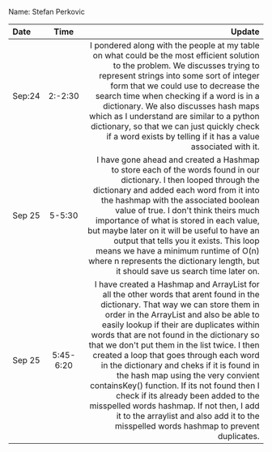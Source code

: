 Name: Stefan Perkovic

| Date   |   Time    |                                                                                                                                                                                                                                                                                                                                                                                                                                                                                                                                                                                                                                                                               Update |
|:-------|:---------:|-------------------------------------------------------------------------------------------------------------------------------------------------------------------------------------------------------------------------------------------------------------------------------------------------------------------------------------------------------------------------------------------------------------------------------------------------------------------------------------------------------------------------------------------------------------------------------------------------------------------------------------------------------------------------------------:|
| Sep:24 |  2:-2:30  |                                                                                                                                                                                                                I pondered along with the people at my table on what could be the most efficient solution to the problem. We discusses trying to represent strings into some sort of integer form that we could use to decrease the search time when checking if a word is in a dictionary. We also discusses hash maps which as I understand are similar to a python dictionary, so that we can just quickly check if a word exists by telling if it has a value associated with it. |
| Sep 25 |  5-5:30   |                                                                                                                                                              I have gone ahead and created a Hashmap to store each of the words found in our dictionary. I then looped through the dictionary and added each word from it into the hashmap with the associated boolean value of true. I don't think theirs much importance of what is stored in each value, but maybe later on it will be useful to have an output that tells you it exists. This loop means we have a minimum runtime of O(n) where n represents the dictionary length, but it should save us search time later on. |
| Sep 25 | 5:45-6:20 | I have created a Hashmap and ArrayList for all the other words that arent found in the dictionary. That way we can store them in order in the ArrayList and also be able to easily lookup if their are duplicates within words that are not found in the dictionary so that we don't put them in the list twice. I then created a loop that goes through each word in the dictionary and cheks if it is found in the hash map using the very convient containsKey() function. If its not found then I check if its already been added to the misspelled words hashmap. If not then, I add it to the arraylist and also add it to the misspelled words hashmap to prevent duplicates. |


